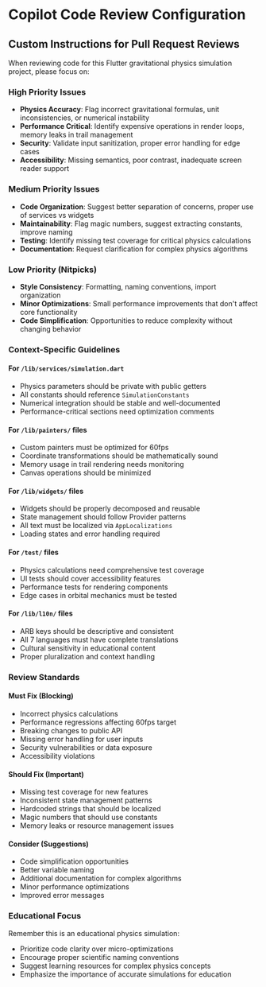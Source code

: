 # Copilot Code Review Configuration

## Custom Instructions for Pull Request Reviews

When reviewing code for this Flutter gravitational physics simulation project, please focus on:

### High Priority Issues
- **Physics Accuracy**: Flag incorrect gravitational formulas, unit inconsistencies, or numerical instability
- **Performance Critical**: Identify expensive operations in render loops, memory leaks in trail management
- **Security**: Validate input sanitization, proper error handling for edge cases
- **Accessibility**: Missing semantics, poor contrast, inadequate screen reader support

### Medium Priority Issues  
- **Code Organization**: Suggest better separation of concerns, proper use of services vs widgets
- **Maintainability**: Flag magic numbers, suggest extracting constants, improve naming
- **Testing**: Identify missing test coverage for critical physics calculations
- **Documentation**: Request clarification for complex physics algorithms

### Low Priority (Nitpicks)
- **Style Consistency**: Formatting, naming conventions, import organization
- **Minor Optimizations**: Small performance improvements that don't affect core functionality
- **Code Simplification**: Opportunities to reduce complexity without changing behavior

### Context-Specific Guidelines

#### For `/lib/services/simulation.dart`
- Physics parameters should be private with public getters
- All constants should reference `SimulationConstants`
- Numerical integration should be stable and well-documented
- Performance-critical sections need optimization comments

#### For `/lib/painters/` files
- Custom painters must be optimized for 60fps
- Coordinate transformations should be mathematically sound
- Memory usage in trail rendering needs monitoring
- Canvas operations should be minimized

#### For `/lib/widgets/` files  
- Widgets should be properly decomposed and reusable
- State management should follow Provider patterns
- All text must be localized via `AppLocalizations`
- Loading states and error handling required

#### For `/test/` files
- Physics calculations need comprehensive test coverage
- UI tests should cover accessibility features
- Performance tests for rendering components
- Edge cases in orbital mechanics must be tested

#### For `/lib/l10n/` files
- ARB keys should be descriptive and consistent
- All 7 languages must have complete translations
- Cultural sensitivity in educational content
- Proper pluralization and context handling

### Review Standards

#### Must Fix (Blocking)
- Incorrect physics calculations
- Performance regressions affecting 60fps target  
- Breaking changes to public API
- Missing error handling for user inputs
- Security vulnerabilities or data exposure
- Accessibility violations

#### Should Fix (Important)
- Missing test coverage for new features
- Inconsistent state management patterns
- Hardcoded strings that should be localized
- Magic numbers that should use constants
- Memory leaks or resource management issues

#### Consider (Suggestions)
- Code simplification opportunities
- Better variable naming
- Additional documentation for complex algorithms
- Minor performance optimizations
- Improved error messages

### Educational Focus
Remember this is an educational physics simulation:
- Prioritize code clarity over micro-optimizations
- Encourage proper scientific naming conventions
- Suggest learning resources for complex physics concepts
- Emphasize the importance of accurate simulations for education